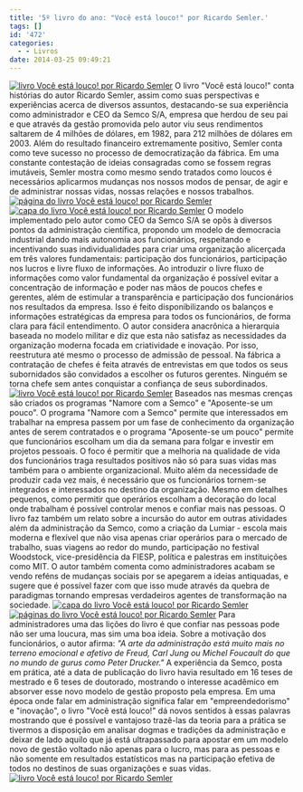 ```yaml
---
title: '5º livro do ano: "Você está louco!" por Ricardo Semler.'
tags: []
id: '472'
categories:
  - - Livros
date: 2014-03-25 09:49:21
---
```


[![livro Você está louco!  por Ricardo Semler](http://162.243.62.160/wp-content/uploads/2014/03/dsc02385.jpg?w=650)](http://162.243.62.160/wp-content/uploads/2014/03/dsc02385.jpg) O livro "Você está louco!" conta histórias do autor Ricardo Semler, assim como suas perspectivas e experiências acerca de diversos assuntos, destacando-se sua experiência como administrador e CEO da Semco S/A, empresa que herdou de seu pai e que através da gestão promovida pelo autor viu seus rendimentos saltarem de 4 milhões de dólares, em 1982, para 212 milhões de dólares em 2003. Além do resultado financeiro extremamente positivo, Semler conta como teve sucesso no processo de democratização da fábrica. Em uma constante contestação de ideias consagradas como se fossem regras imutáveis, Semler mostra como mesmo sendo tratados como loucos é necessários aplicarmos mudanças nos nossos modos de pensar, de agir e de administrar nossas vidas, nossas relações e nossos trabalhos. [![página do livro Você está louco!  por Ricardo Semler](http://162.243.62.160/wp-content/uploads/2014/03/dsc02382.jpg?w=650)](http://162.243.62.160/wp-content/uploads/2014/03/dsc02382.jpg) [![capa do livro Você está louco!  por Ricardo Semler](http://162.243.62.160/wp-content/uploads/2014/03/dsc02386.jpg?w=650)](http://162.243.62.160/wp-content/uploads/2014/03/dsc02386.jpg) O modelo implementado pelo autor como CEO da Semco S/A se opôs à diversos pontos da administração científica, propondo um modelo de democracia industrial dando mais autonomia aos funcionários, respeitando e incentivando suas individualidades para criar uma organização alicerçada em três valores fundamentais: participação dos funcionários, participação nos lucros e livre fluxo de informações. Ao introduzir o livre fluxo de informações como valor fundamental da organização é possível evitar a concentração de informação e poder nas mãos de poucos chefes e gerentes, além de estimular a transparência e participação dos funcionários nos resultados da empresa. Isso é feito disponibilizando os balanços e informações estratégicas da empresa para todos os funcionários, de forma clara para fácil entendimento. O autor considera anacrônica a hierarquia baseada no modelo militar e diz que esta não satisfaz as necessidades da organização moderna focada em criatividade e inovação. Por isso, reestrutura até mesmo o processo de admissão de pessoal. Na fábrica a contratação de chefes é feita através de entrevistas em que todos os seus subornidados são convidados a escolher os futuros gerentes. Ninguém se torna chefe sem antes conquistar a confiança de seus subordinados. [![livro Você está louco!  por Ricardo Semler](http://162.243.62.160/wp-content/uploads/2014/03/dsc02426.jpg?w=650)](http://162.243.62.160/wp-content/uploads/2014/03/dsc02426.jpg) Baseados nas mesmas crenças são criados os programas "Namore com a Semco" e "Aposente-se um pouco". O programa "Namore com a Semco" permite que interessados em trabalhar na empresa passem por um fase de conhecimento da organização antes de serem contratados e o programa "Aposente-se um pouco" permite que funcionários escolham um dia da semana para folgar e investir em projetos pessoais. O foco é permitir que a melhoria na qualidade de vida dos funcionários traga resultados positivos não só para suas vidas mas também para o ambiente organizacional. Muito além da necessidade de produzir cada vez mais, é necessário que os funcionários tornem-se integrados e interessados no destino da organização. Mesmo em detalhes pequenos, como permitir que operários escolham a decoração do local onde trabalham é possível controlar menos e confiar mais nas pessoas. O livro faz também um relato sobre a incursão do autor em outras atividades além da administração da Semco, como a criação da Lumiar - escola mais moderna e flexível que não visa apenas criar operários para o mercado de trabalho, suas viagens ao redor do mundo, participação no festival Woodstock, vice-presidência da FIESP, política e palestras em instituições como MIT. O autor também comenta como administradores acabam se vendo reféns de mudanças sociais por se apegarem a ideias antiquadas, e sugere que é possível fazer com que isso mude através da quebra de paradigmas tornando empresas verdadeiros agentes de transformação na sociedade. [![capa do livro Você está louco!  por Ricardo Semler](http://162.243.62.160/wp-content/uploads/2014/03/dsc024291.jpg?w=650)](http://162.243.62.160/wp-content/uploads/2014/03/dsc024291.jpg) [![páginas do livro Você está louco!  por Ricardo Semler](http://162.243.62.160/wp-content/uploads/2014/03/dsc024272.jpg?w=650)](http://162.243.62.160/wp-content/uploads/2014/03/dsc024272.jpg) Para administradores uma das lições do livro é que confiar nas pessoas pode não ser uma loucura, mas sim uma boa ideia. Sobre a motivação dos funcionários, o autor afirma: _"A arte da administração está muito mais no terreno emocional e afetivo de Freud, Carl Jung ou Michel Foucault do que no mundo de gurus como Peter Drucker."_ A experiência da Semco, posta em prática, até a data de publicação do livro havia resultado em 16 teses de mestrado e 6 teses de doutorado, mostrando o interesse acadêmico em absorver esse novo modelo de gestão proposto pela empresa. Em uma época onde falar em administração significa falar em "empreendedorismo" e "inovação", o livro "Você está louco!" dá novos sentidos à essas palavras mostrando que é possível e vantajoso trazê-las da teoria para a prática se tivermos a disposição em analisar dogmas e tradições da administração e deixar de lado aquilo que já está ultrapassado para apostar em um modelo novo de gestão voltado não apenas para o lucro, mas para as pessoas e não somente em resultados estatísticos mas na participação efetiva de todos no destinos de suas organizações e suas vidas. [![livro Você está louco!  por Ricardo Semler](http://162.243.62.160/wp-content/uploads/2014/03/dsc02431.jpg?w=650)](http://162.243.62.160/wp-content/uploads/2014/03/dsc02431.jpg)